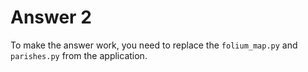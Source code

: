# Answer 2

To make the answer work, you need to replace the `folium_map.py` and `parishes.py` from the application.